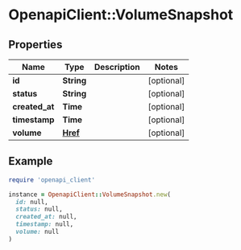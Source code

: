 # OpenapiClient::VolumeSnapshot

## Properties

| Name | Type | Description | Notes |
| ---- | ---- | ----------- | ----- |
| **id** | **String** |  | [optional] |
| **status** | **String** |  | [optional] |
| **created_at** | **Time** |  | [optional] |
| **timestamp** | **Time** |  | [optional] |
| **volume** | [**Href**](Href.md) |  | [optional] |

## Example

```ruby
require 'openapi_client'

instance = OpenapiClient::VolumeSnapshot.new(
  id: null,
  status: null,
  created_at: null,
  timestamp: null,
  volume: null
)
```

